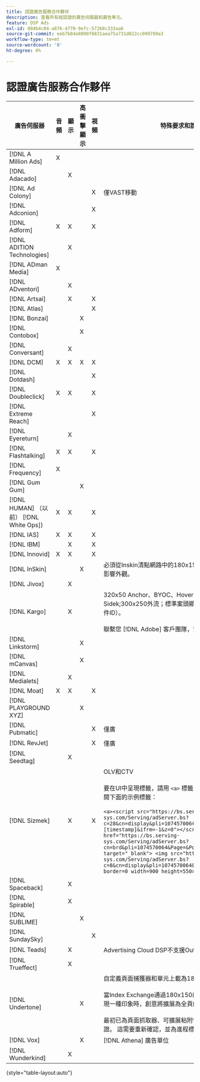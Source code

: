```yaml
---
title: 認證廣告服務合作夥伴
description: 查看所有經認證的廣告伺服器和廣告單元。
feature: DSP Ads
exl-id: 084b4c04-a876-4770-9efc-57268c333aa6
source-git-commit: eeb7b84e8090f0831aea75a731d022cc099709a3
workflow-type: tm+mt
source-wordcount: '0'
ht-degree: 0%

---
```


# 認證廣告服務合作夥伴

| 廣告伺服器 | 音頻 | 顯示 | 高衝擊顯示 | 視頻 | 特殊要求和說明 |
| --- | --- | --- | --- | --- | --- |
| [!DNL A Million Ads] | X |  |  |  |  |
| [!DNL Adacado] |  | X |  |  |  |
| [!DNL Ad Colony] |  |  |  | X | 僅VAST移動 |
| [!DNL Adconion] |  |  |  | X |  |
| [!DNL Adform] | X | X |  | X |  |
| [!DNL ADITION Technologies] |  | X |  |  |  |
| [!DNL ADman Media] | X |  |  |  |  |
| [!DNL ADventori] |  | X |  |  |  |
| [!DNL Artsai] |  | X |  | X |  |
| [!DNL Atlas] |  |  |  | X |  |
| [!DNL Bonzai] |  |  | X |  |  |
| [!DNL Contobox] |  |  | X |  |  |
| [!DNL Conversant] |  | X |  |  |  |
| [!DNL DCM] | X | X | X | X |  |
| [!DNL Dotdash] |  |  |  | X |  |
| [!DNL Doubleclick] | X | X |  | X |  |
| [!DNL Extreme Reach] |  |  |  | X |  |
| [!DNL Eyereturn] |  | X |  |  |  |
| [!DNL Flashtalking] | X | X |  | X |  |
| [!DNL Frequency] | X |  |  |  |  |
| [!DNL Gum Gum] |  |  | X |  |  |
| [!DNL HUMAN] （以前） [!DNL White Ops]) | X | X |  | X |  |
| [!DNL IAS] | X | X |  | X |  |
| [!DNL IBM] |  | X |  | X |  |
| [!DNL Innovid] | X | X |  | X |  |
| [!DNL InSkin] |  |  | X |  | 必須從Inskin清點網路中的180x150顯示交易ID中提供高影響外觀。 |
| [!DNL Jivox] |  | X |  |  |  |
| [!DNL Kargo] |  | X |  |  | 320x50 Anchor、BYOC、Hover、Breakout和Sidek;300x250外流；標準案頭顯示（不需要特定廣告插件ID）。</br></br>聯繫您 [!DNL Adobe] 客戶團隊，幫助設定廣告單位。 |
| [!DNL Linkstorm] |  |  | X |  |  |
| [!DNL mCanvas] |  |  | X |  |  |
| [!DNL Medialets] |  | X |  |  |  |
| [!DNL Moat] | X | X |  | X |  |
| [!DNL PLAYGROUND XYZ] |  |  | X |  |  |
| [!DNL Pubmatic] |  |  |  | X | 僅廣 |
| [!DNL RevJet] |  |  |  | X | 僅廣 |
| [!DNL Seedtag] |  | X |  |  |  |
| [!DNL Sizmek] |  | X |  | X | OLV和CTV</br></br>要在UI中呈現標籤，請用 `<a>` 標籤（在開頭和結尾）。 請參閱下面的示例標籤：</br></br>```<a><script src="https://bs.serving-sys.com/Serving/adServer.bs?c=28&cn=display&pli=1074570064&w=900&h=550&ord=[timestamp]&ifrm=-1&z=0"></script> <noscript> <a href="https://bs.serving-sys.com/Serving/adServer.bs?cn=brd&pli=1074570064&Page=&Pos=-602368150" target="_blank"> <img src="https://bs.serving-sys.com/Serving/adServer.bs?c=8&cn=display&pli=1074570064&Page=&Pos=-602368150" border=0 width=900 height=550></a> </noscript><a>``` |
| [!DNL Spaceback] |  | X |  |  |  |
| [!DNL Spirable] |  | X |  |  |  |
| [!DNL SUBLIME] |  |  | X |  |  |
| [!DNL SundaySky] |  |  |  | X |  |
| [!DNL Teads] |  | X |  |  | Advertising Cloud DSP不支援Outstream清點的VPAID。 |
| [!DNL Trueffect] |  | X |  |  |  |
| [!DNL Undertone] |  |  | X |  | 自定義頁面捕獲器和單元上載為180x150 DSPin</br></br>當Index Exchange通過180x150的拍賣和競DSP標，並呈現一種印象時，創意將擴展為全頁的展示廣告。</br></br>最初已為頁面抓取器、可擴展粘附性和螢幕移位和單位認證。 這需要重新確認，並為進程標籤步驟。 |
| [!DNL Vox] |  |  | X |  | [!DNL Athena] 廣告單位 |
| [!DNL Wunderkind] |  | X |  |  |  |

{style=&quot;table-layout:auto&quot;}
